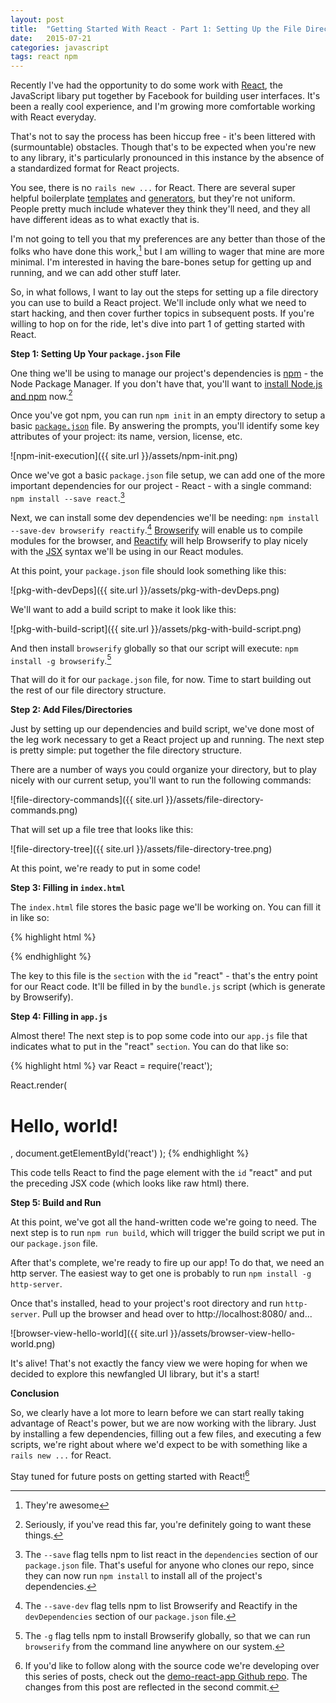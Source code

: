 ```yaml
---
layout: post
title:  "Getting Started With React - Part 1: Setting Up the File Directory"
date:   2015-07-21
categories: javascript
tags: react npm
--- 
```


Recently I've had the opportunity to do some work with [React][react], the JavaScript libary put together by Facebook for building user interfaces. It's been a really cool experience, and I'm growing more comfortable working with React everyday.

That's not to say the process has been hiccup free - it's been littered with (surmountable) obstacles. Though that's to be expected when you're new to any library, it's particularly pronounced in this instance by the absence of a standardized format for React projects.

You see, there is no `rails new ...` for React. There are several super helpful boilerplate [templates][boilerplate] and [generators][generator], but they're not uniform. People pretty much include whatever they think they'll need, and they all have different ideas as to what exactly that is.

I'm not going to tell you that my preferences are any better than those of the folks who have done this work,[^1] but I am willing to wager that mine are more minimal. I'm interested in having the bare-bones setup for getting up and running, and we can add other stuff later.

So, in what follows, I want to lay out the steps for setting up a file directory you can use to build a React project. We'll include only what we need to start hacking, and then cover further topics in subsequent posts. If you're willing to hop on for the ride, let's dive into part 1 of getting started with React.

**Step 1: Setting Up Your `package.json` File**

One thing we'll be using to manage our project's dependencies is [npm][npm] - the Node Package Manager. If you don't have that, you'll want to [install Node.js and npm][install] now.[^2]

Once you've got npm, you can run `npm init` in an empty directory to setup a basic [`package.json`][pack_json] file. By answering the prompts, you'll identify some key attributes of your project: its name, version, license, etc.

![npm-init-execution]({{ site.url }}/assets/npm-init.png)

Once we've got a basic `package.json` file setup, we can add one of the more important dependencies for our project - React - with a single command: `npm install --save react`.[^3]

Next, we can install some dev dependencies we'll be needing: `npm install --save-dev browserify reactify`.[^4]  [Browserify][browserify] will enable us to compile modules for the browser, and [Reactify][reactify] will help Browserify to play nicely with the [JSX][jsx] syntax we'll be using in our React modules.

At this point, your `package.json` file should look something like this:

![pkg-with-devDeps]({{ site.url }}/assets/pkg-with-devDeps.png)

We'll want to add a build script to make it look like this:

![pkg-with-build-script]({{ site.url }}/assets/pkg-with-build-script.png)

And then install `browserify` globally so that our script will execute: `npm install -g browserify`.[^5]

That will do it for our `package.json` file, for now. Time to start building out the rest of our file directory structure.

**Step 2: Add Files/Directories**

Just by setting up our dependencies and build script, we've done most of the leg work necessary to get a React project up and running. The next step is pretty simple: put together the file directory structure.

There are a number of ways you could organize your directory, but to play nicely with our current setup, you'll want to run the following commands:

![file-directory-commands]({{ site.url }}/assets/file-directory-commands.png)

That will set up a file tree that looks like this:

![file-directory-tree]({{ site.url }}/assets/file-directory-tree.png)

At this point, we're ready to put in some code!

**Step 3: Filling in `index.html`**

The `index.html` file stores the basic page we'll be working on. You can fill it in like so:

{% highlight html %}
<!doctype html>
<html lang="en">
  <head>
    <meta charset="utf-8">
    <title>Demo App</title>
  </head>
  <body>
    <section id="react"></section>
    <script src="js/bundle.js"></script>
  </body>
</html>
{% endhighlight %}

The key to this file is the `section` with the `id` "react" - that's the entry point for our React code. It'll be filled in by the `bundle.js` script (which is generate by Browserify).

**Step 4: Filling in `app.js`**

Almost there! The next step is to pop some code into our `app.js` file that indicates what to put in the "react" `section`. You can do that like so:

{% highlight html %}
var React = require('react');

React.render(
    <div>
      <h1>Hello, world!</h1>
    </div>,
    document.getElementById('react')
  );
{% endhighlight %}

This code tells React to find the page element with the `id` "react" and put the preceding JSX code (which looks like raw html) there.

**Step 5: Build and Run**

At this point, we've got all the hand-written code we're going to need. The next step is to run `npm run build`, which will trigger the build script we put in our `package.json` file.

After that's complete, we're ready to fire up our app! To do that, we need an http server. The easiest way to get one is probably to run `npm install -g http-server`.

Once that's installed, head to your project's root directory and run `http-server`. Pull up the browser and head over to http://localhost:8080/ and...

![browser-view-hello-world]({{ site.url }}/assets/browser-view-hello-world.png)

It's alive! That's not exactly the fancy view we were hoping for when we decided to explore this newfangled UI library, but it's a start!

**Conclusion**

So, we clearly have a lot more to learn before we can start really taking advantage of React's power, but we are now working with the library. Just by installing a few dependencies, filling out a few files, and executing a few scripts, we're right about where we'd expect to be with something like a `rails new ...` for React.

Stay tuned for future posts on getting started with React![^6]

[^1]: They're awesome
[^2]: Seriously, if you've read this far, you're definitely going to want these things.
[^3]: The `--save` flag tells npm to list react in the `dependencies` section of our `package.json` file. That's useful for anyone who clones our repo, since they can now run `npm install` to install all of the project's dependencies.
[^4]: The `--save-dev` flag tells npm to list Browserify and Reactify in the `devDependencies` section of our `package.json` file.
[^5]: The `-g` flag tells npm to install Browserify globally, so that we can run `browserify` from the command line anywhere on our system.
[^6]: If you'd like to follow along with the source code we're developing over this series of posts, check out the [demo-react-app Github repo][demo-react-app]. The changes from this post are reflected in the second commit.

[react]: https://facebook.github.io/react/
[boilerplate]: https://github.com/petehunt/react-boilerplate
[generator]: https://github.com/newtriks/generator-react-webpack
[npm]: https://www.npmjs.com/
[install]: https://docs.npmjs.com/getting-started/installing-node
[pack_json]: https://docs.npmjs.com/files/package.json
[browserify]: https://github.com/substack/browserify-handbook
[reactify]: https://github.com/andreypopp/reactify
[jsx]: https://facebook.github.io/jsx/
[demo-react-app]: https://github.com/rmulhol/demo-react-app